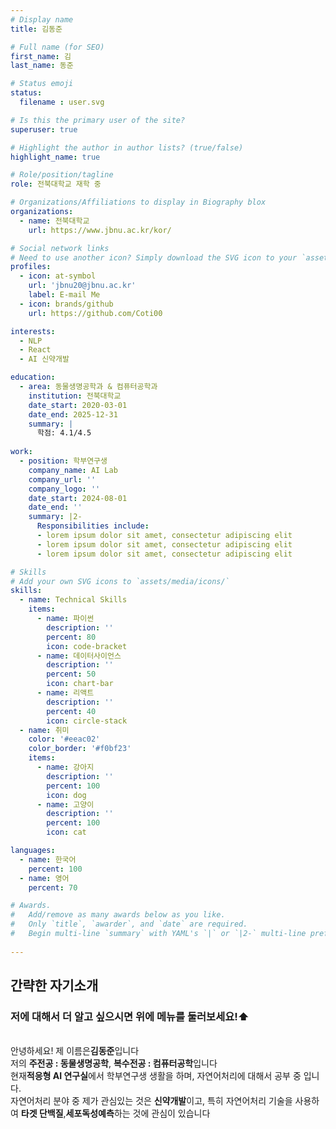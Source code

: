```yaml
---
# Display name
title: 김동준

# Full name (for SEO)
first_name: 김
last_name: 동준

# Status emoji
status:
  filename : user.svg

# Is this the primary user of the site?
superuser: true

# Highlight the author in author lists? (true/false)
highlight_name: true

# Role/position/tagline
role: 전북대학교 재학 중

# Organizations/Affiliations to display in Biography blox
organizations:
  - name: 전북대학교
    url: https://www.jbnu.ac.kr/kor/

# Social network links
# Need to use another icon? Simply download the SVG icon to your `assets/media/icons/` folder.
profiles:
  - icon: at-symbol
    url: 'jbnu20@jbnu.ac.kr'
    label: E-mail Me
  - icon: brands/github
    url: https://github.com/Coti00

interests:
  - NLP
  - React
  - AI 신약개발

education:
  - area: 동물생명공학과 & 컴퓨터공학과
    institution: 전북대학교
    date_start: 2020-03-01
    date_end: 2025-12-31
    summary: |
      학점: 4.1/4.5
      
work:
  - position: 학부연구생
    company_name: AI Lab
    company_url: ''
    company_logo: ''
    date_start: 2024-08-01
    date_end: ''
    summary: |2-
      Responsibilities include:
      - lorem ipsum dolor sit amet, consectetur adipiscing elit
      - lorem ipsum dolor sit amet, consectetur adipiscing elit
      - lorem ipsum dolor sit amet, consectetur adipiscing elit

# Skills
# Add your own SVG icons to `assets/media/icons/`
skills:
  - name: Technical Skills
    items:
      - name: 파이썬
        description: ''
        percent: 80
        icon: code-bracket
      - name: 데이터사이언스
        description: ''
        percent: 50
        icon: chart-bar
      - name: 리액트
        description: ''
        percent: 40
        icon: circle-stack
  - name: 취미
    color: '#eeac02'
    color_border: '#f0bf23'
    items:
      - name: 강아지
        description: ''
        percent: 100
        icon: dog
      - name: 고양이
        description: ''
        percent: 100
        icon: cat

languages:
  - name: 한국어
    percent: 100
  - name: 영어
    percent: 70

# Awards.
#   Add/remove as many awards below as you like.
#   Only `title`, `awarder`, and `date` are required.
#   Begin multi-line `summary` with YAML's `|` or `|2-` multi-line prefix and indent 2 spaces below.
 
---
```


## 간략한 자기소개
### 저에 대해서 더 알고 싶으시면 위에 메뉴를 둘러보세요!⬆️</br>
</br>
안녕하세요! 제 이름은<b>김동준</b>입니다  </br>
저의 <b>주전공 : 동물생명공학</b>, <b>복수전공 : 컴퓨터공학</b>입니다  </br>
현재<b>적응형 AI 연구실</b>에서 학부연구생 생활을 하며, 자연어처리에 대해서 공부 중 입니다.  </br>
자연어처리 분야 중 제가 관심있는 것은 <b>신약개발</b>이고, 특히 자연어처리 기술을 사용하여 <b>타겟 단백질</b>,<b>세포독성예측</b>하는 것에 관심이 있습니다</br>



